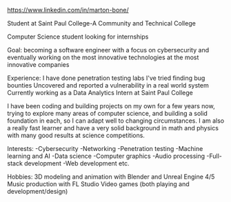 https://www.linkedin.com/in/marton-bone/

Student at Saint Paul College-A Community and Technical College

Computer Science student looking for internships

Goal: becoming a software engineer with a focus on cybersecurity and eventually working on the most innovative technologies at the most innovative companies

Experience:
I have done penetration testing labs
I've tried finding bug bounties
Uncovered and reported a vulnerability in a real world  system
Currently working as a Data Analytics Intern at Saint Paul College

I have been coding and building projects on my own for a few years now, trying to explore many areas of computer science, and building a solid foundation in each, so I can adapt well to changing circumstances.
I am also a really fast learner and have a very solid background in math and physics with many good results at science competitions.

Interests:
-Cybersecurity
-Networking
-Penetration testing
-Machine learning and AI
-Data science
-Computer graphics
-Audio processing
-Full-stack development
-Web development
etc.

Hobbies:
3D modeling and animation with Blender and Unreal Engine 4/5
Music production with FL Studio
Video games (both playing and development/design)
